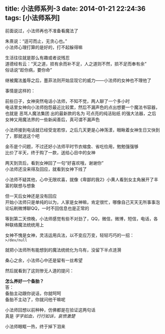 title: 小法师系列-3
date: 2014-01-21 22:24:36
tags: [小法师系列]
---

前面说过，小法师再也不准备看魔法了

朱熹说：“适可而止，无贪心也。”   
小法师心理打算的是好的，打不起躲得嘛

生活往往就是那么有趣或者说残忍  
道德经有云：“天之道，损有余而补不足，人之道则不然，损不足而奉有余”  
俗话说“趁你病，要你命”    

继被魔法羞辱之后，墨菲法则开始显现它的威力——小法师的女神也不理他了

事情是这样的：  

前些日子，女神突然电话小法师，不知不觉，两人聊了一个多小时   
电话里女神向小法师抱怨最近比较累，然后不漏声色的点出想要一个魔法书容器，也就是 恶骂人魔法集团 出的最新款的名为 可点亮的纯洁贴纸 的强大法器，之后女神又用魔法界的一些新闻善后，真可谓不漏声色    

小法师接到电话就已经受宠若惊，之后几天更是心神荡漾，眼瞅着女神生日又快到了，那就送这个吧   

金币是个问题，不过还好小法师平时节衣缩食、省吃俭用，勉勉强强够      
比价了半天，终于购了一款，送给心目中的女神  

两天到货后，看到女神回了一句“好喜欢哦，谢谢你”  
小法师还没来得及回应，就看到女神下线了

小法师不疑其他，心中无限欢喜，就像《卑鄙的我2》小黄人看到女主角展开了丰富的联想与想象  

但一天后女神还是没有回应  
开始小法师只是单纯的以为，人家是女神嘛，肯定很忙，哪像自己天天无所事事泡论坛刷微博聊QQ，一时不回信息也是正常的   

等到第二天傍晚，小法师感觉有些不对劲了，QQ，微信，微博，短信，电话，各种联络魔法统统用上  

女神不愧是女神，灵活运用兵法，以不变应万变，轻轻巧巧的一招：  
`>/dev/null`

就把小法师所有能想到的魔法统统化为乌有，没留下半点涟漪  

桑心之余，小法师心中还是留有一丝希望  

然后就看到了这则惨无人道的提问：  

**怎么养好一个备胎？**   
答：   
备胎主动跟你说话，你就呵呵  
备胎不主动了，你就问他干嘛呢  

小法师回想以前种种，仿佛都是在验证这两句话  
真是 *字字如血，行行如诉，哀愤激楚*  

小法师眼眶一热，终于掉下泪来